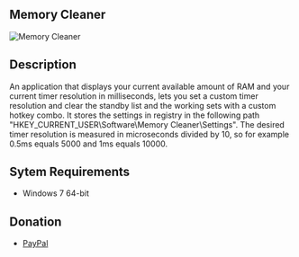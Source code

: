 ## Memory Cleaner
![Memory Cleaner](https://cdn.discordapp.com/attachments/759162962325143623/770052939921883156/unknown.png)

## Description
An application that displays your current available amount of RAM and your current timer resolution in milliseconds, lets you set a custom timer resolution and clear the standby list and the working sets with a custom hotkey combo. It stores the settings in registry in the following path "HKEY_CURRENT_USER\Software\Memory Cleaner\Settings". The desired timer resolution is measured in microseconds divided by 10, so for example 0.5ms equals 5000 and 1ms equals 10000.

## Sytem Requirements
- Windows 7 64-bit

## Donation
- [PayPal](https://www.paypal.me/danskexd)
